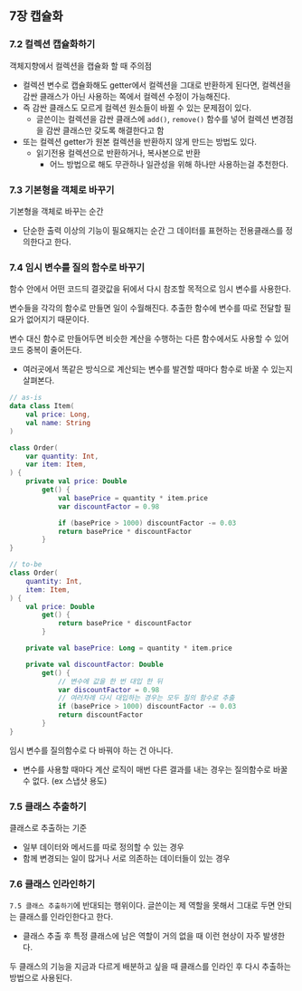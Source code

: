 ## 7장 캡슐화

### 7.2 컬렉션 캡슐화하기

객체지향에서 컬렉션을 캡슐화 할 때 주의점

- 컬렉션 변수로 캡슐화해도 getter에서 컬렉션을 그대로 반환하게 된다면, 컬렉션을 감싼 클래스가 아닌 사용하는 쪽에서 컬렉션 수정이 가능해진다.
- 즉 감싼 클래스도 모르게 컬렉션 원소들이 바뀔 수 있는 문제점이 있다.
    - 글쓴이는 컬렉션을 감싼 클래스에 `add()`, `remove()` 함수를 넣어 컬렉션 변경점을 감싼 클래스만 갖도록 해결한다고 함
- 또는 컬렉션 getter가 원본 컬렉션을 반환하지 않게 만드는 방법도 있다.
    - 읽기전용 컬렉션으로 반환하거나, 복사본으로 반환
        - 어느 방법으로 해도 무관하나 일관성을 위해 하나만 사용하는걸 추천한다.

### 7.3 기본형을 객체로 바꾸기

기본형을 객체로 바꾸는 순간

- 단순한 출력 이상의 기능이 필요해지는 순간 그 데이터를 표현하는 전용클래스를 정의한다고 한다.

### 7.4 임시 변수를 질의 함수로 바꾸기

함수 안에서 어떤 코드듸 결괏값을 뒤에서 다시 참조할 목적으로 임시 변수를 사용한다.

변수들을 각각의 함수로 만들면 일이 수월해진다. 추출한 함수에 변수를 따로 전달할 필요가 없어지기 때문이다.

변수 대신 함수로 만들어두면 비슷한 계산을 수행하는 다른 함수에서도 사용할 수 있어 코드 중복이 줄어든다.

- 여러곳에서 똑같은 방식으로 계산되는 변수를 발견할 때마다 함수로 바꿀 수 있는지 살펴본다.

```kotlin
// as-is
data class Item(
    val price: Long,
    val name: String
)

class Order(
    var quantity: Int,
    var item: Item,
) {
    private val price: Double
        get() {
            val basePrice = quantity * item.price
            var discountFactor = 0.98

            if (basePrice > 1000) discountFactor -= 0.03
            return basePrice * discountFactor
        }
}

// to-be
class Order(
    quantity: Int,
    item: Item,
) {
    val price: Double
        get() {
            return basePrice * discountFactor
        }

    private val basePrice: Long = quantity * item.price

    private val discountFactor: Double
        get() {
            // 변수에 값을 한 번 대입 한 뒤
            var discountFactor = 0.98
            // 여러차례 다시 대입하는 경우는 모두 질의 함수로 추출
            if (basePrice > 1000) discountFactor -= 0.03
            return discountFactor
        }
}
```

임시 변수를 질의함수로 다 바꿔야 하는 건 아니다.

- 변수를 사용할 때마다 계산 로직이 매번 다른 결과를 내는 경우는 질의함수로 바꿀 수 없다. (ex 스냅샷 용도)

### 7.5 클래스 추출하기

클래스로 추출하는 기준

- 일부 데이터와 메서드를 따로 정의할 수 있는 경우
- 함께 변경되는 일이 많거나 서로 의존하는 데이터들이 있는 경우

### 7.6 클래스 인라인하기

`7.5 클래스 추출하기`에 반대되는 행위이다. 글쓴이는 제 역할을 못해서 그대로 두면 안되는 클래스를 인라인한다고 한다.

- 클래스 추출 후 특정 클래스에 남은 역할이 거의 없을 때 이런 현상이 자주 발생한다.

두 클래스의 기능을 지금과 다르게 배분하고 싶을 때 클래스를 인라인 후 다시 추출하는 방법으로 사용된다.

